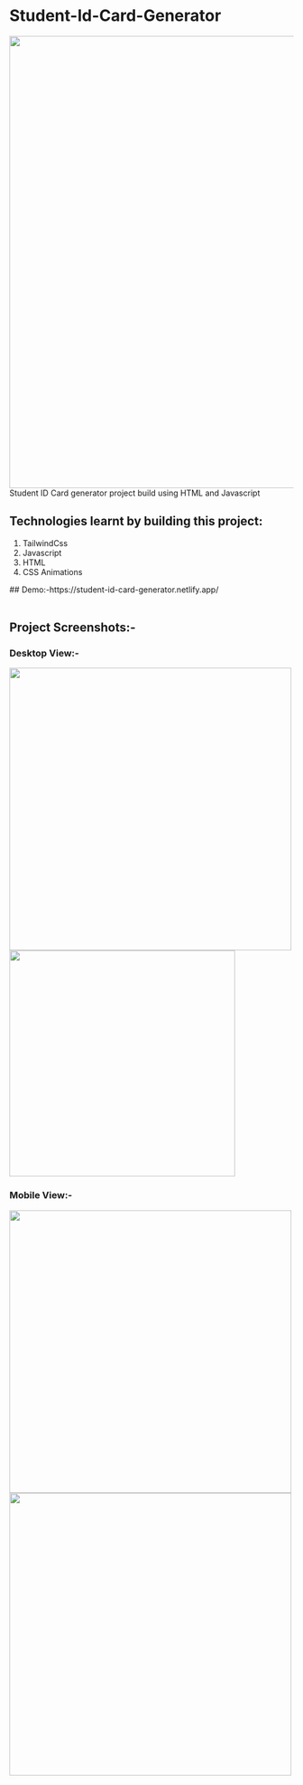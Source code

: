 # Student-Id-Card-Generator
<img src="https://socialify.git.ci/Sumitkmr13/student-id-card-generator/image?font=Inter&language=1&owner=1&pattern=Circuit%20Board&stargazers=1&theme=Dark" width="800px">
Student ID Card generator project build using HTML and Javascript

<h2>Technologies learnt by building this project:</h2>
<ol>
  <li>TailwindCss</li>

 <li>Javascript</li>

  <li>HTML</li>
 
  <li>CSS Animations</li>
  </ol>
## Demo:-https://student-id-card-generator.netlify.app/
<br></br>
<h2>Project Screenshots:-</h2>
<h3>Desktop View:-</h3>
<div><span><img src="https://res.cloudinary.com/dhfpcwwq0/image/upload/v1627650508/project/Screenshot_23_cqcvnm.png" width="500px"></span>
     <span><img src="https://res.cloudinary.com/dhfpcwwq0/image/upload/v1627650508/project/Screenshot_24_uz7mwo.png" width="400px"></span>
</div>
  
<h3>Mobile View:-</h3>
<div><span><img src="https://res.cloudinary.com/dhfpcwwq0/image/upload/v1627650508/project/Screenshot_25_tgitwi.png" height="500px"></span>
  <span><img src="https://res.cloudinary.com/dhfpcwwq0/image/upload/v1627650508/project/Screenshot_26_k6uxbw.png" height="500px"></span></div>

